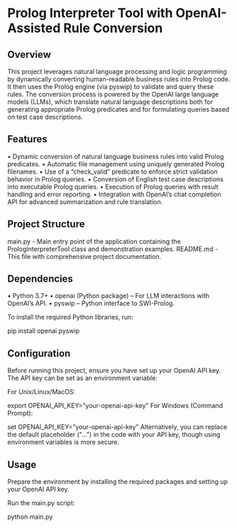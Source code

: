 # Prolog Interpreter Tool with OpenAI-Assisted Rule Conversion

## Overview
This project leverages natural language processing and logic programming by dynamically converting human-readable business rules into Prolog code. It then uses the Prolog engine (via pyswip) to validate and query these rules. The conversion process is powered by the OpenAI large language models (LLMs), which translate natural language descriptions both for generating appropriate Prolog predicates and for formulating queries based on test case descriptions.

## Features
• Dynamic conversion of natural language business rules into valid Prolog predicates.
• Automatic file management using uniquely generated Prolog filenames.
• Use of a “check_valid” predicate to enforce strict validation behavior in Prolog queries.
• Conversion of English test case descriptions into executable Prolog queries.
• Execution of Prolog queries with result handling and error reporting.
• Integration with OpenAI’s chat completion API for advanced summarization and rule translation.

## Project Structure
main.py        - Main entry point of the application containing the PrologInterpreterTool class and demonstration examples.
README.md      - This file with comprehensive project documentation.

## Dependencies
• Python 3.7+
• openai (Python package) – For LLM interactions with OpenAI’s API.
• pyswip – Python interface to SWI-Prolog.

To install the required Python libraries, run:

pip install openai pyswip

## Configuration
Before running this project, ensure you have set up your OpenAI API key. The API key can be set as an environment variable:

For Unix/Linux/MacOS:

export OPENAI_API_KEY="your-openai-api-key"
For Windows (Command Prompt):

set OPENAI_API_KEY="your-openai-api-key"
Alternatively, you can replace the default placeholder ("...") in the code with your API key, though using environment variables is more secure.

## Usage
Prepare the environment by installing the required packages and setting up your OpenAI API key.

Run the main.py script:

 python main.py
 
